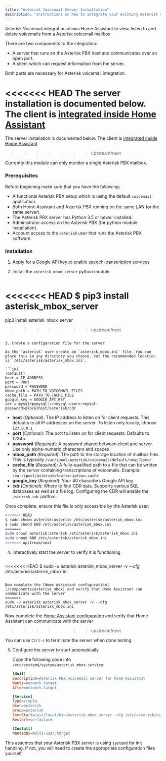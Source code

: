 ```yaml
---
title: "Asterisk Voicemail Server Installation"
description: "Instructions on how to integrate your existing Asterisk voicemail within Home Assistant."
---
```


Asterisk Voicemail integration allows Home Assistant to view, listen to and delete voicemails from a Asterisk voicemail mailbox.

There are two components to the integration:

- A server that runs on the Asterisk PBX host and communicates over an open port.
- A client which can request information from the server.

Both parts are necessary for Asterisk voicemail integration.

<<<<<<< HEAD
The server installation is documented below. The client is [integrated inside Home Assistant](/components/asterisk_mbox)
=======
The server installation is documented below. The client is [integrated inside Home Assistant](/integrations/asterisk_mbox)
>>>>>>> upstream/next

<div class='note'>
Currently this module can only monitor a single Asterisk PBX mailbox.
</div>

### Prerequisites

Before beginning make sure that you have the following:

- A functional Asterisk PBX setup which is using the default `voicemail` application.
- Both Home Assistant and Asterisk PBX running on the same LAN (or the same server).
- The Asterisk PBX server has Python 3.5 or newer installed.
- Administrator access on the Asterisk PBX (for python module installation).
- Account access to the `asterisk` user that runs the Asterisk PBX software.

### Installation

1. Apply for a Google API key to enable speech-transcription services

2. Install the `asterisk_mbox_server` python module:

   ```bash
<<<<<<< HEAD
   $ pip3 install asterisk_mbox_server
=======
   pip3 install asterisk_mbox_server
>>>>>>> upstream/next
   ```

3. Create a configuration file for the server

   As the `asterisk` user create an `asterisk_mbox.ini` file. You can place this in any directory you choose, but the recommended location is `/etc/asterisk/asterisk_mbox.ini`.

   ```ini
   [default]
   host = IP_ADDRESS 
   port = PORT
   password = PASSWORD
   mbox_path = PATH_TO_VOICEMAIL_FILES
   cache_file = PATH_TO_CACHE_FILE
   google_key = GOOGLE_API_KEY
   cdr = mysql+pymysql://<mysql-user>:<mysql-password>@localhost/asterisk/cdr

   ```

   - **host** (*Optional*): The IP address to listen on for client requests. This defaults to all IP addresses on the server. To listen only locally, choose `127.0.0.1`
   - **port** (*Optional*): The port to listen on for client requests. Defaults to 12345.
   - **password** (*Required*): A password shared between client and server.  Use only alpha-numeric characters and spaces
   - **mbox\_path** (*Required*): The path to the storage location of mailbox files. This is typically `/var/spool/asterisk/voicemail/default/<mailbox>/`
   - **cache\_file** (*Required*): A fully-qualified path to a file that can be written by the server containing transcriptions of voicemails. Example: `/var/spool/asterisk/transcription.cache`
   - **google\_key** (*Required*): Your 40 characters Google API key.
   - **cdr** (*Optional*): Where to find CDR data.  Supports various SQL databases as well as a file log.  Configuring the CDR will enable the `asterisk_cdr` platfom.

   Once complete, ensure this file is only accessible by the Asterisk user:

   ```bash
<<<<<<< HEAD
   $ sudo chown asterisk:asterisk /etc/asterisk/asterisk_mbox.ini
   $ sudo chmod 600 /etc/asterisk/asterisk_mbox.ini
=======
   sudo chown asterisk:asterisk /etc/asterisk/asterisk_mbox.ini
   sudo chmod 600 /etc/asterisk/asterisk_mbox.ini
>>>>>>> upstream/next
   ```
4. Interactively start the server to verify it is functioning

   ```bash
<<<<<<< HEAD
   $ sudo -u asterisk asterisk_mbox_server -v --cfg /etc/asterisk/asterisk_mbox.ini
   ```

   Now complete the [Home Assistant configuration](/components/asterisk_mbox) and verify that Home Assistant can communicate with the server
=======
   sudo -u asterisk asterisk_mbox_server -v --cfg /etc/asterisk/asterisk_mbox.ini
   ```

   Now complete the [Home Assistant configuration](/integrations/asterisk_mbox) and verify that Home Assistant can communicate with the server
>>>>>>> upstream/next

   You can use `Ctrl-c` to terminate the server when done testing

5. Configure the server to start automatically

   Copy the following code into `/etc/systemd/system/asterisk_mbox.service`:
   ```ini
   [Unit]
   Description=Asterisk PBX voicemail server for Home Assistant
   Wants=network.target
   After=network.target

   [Service]
   Type=simple
   User=asterisk
   Group=asterisk
   ExecStart=/usr/local/bin/asterisk_mbox_server -cfg /etc/asterisk/asterisk_mbox.ini
   Restart=on-failure

   [Install]
   WantedBy=multi-user.target
   ```

<div class='note'>

This assumes that your Asterisk PBX server is using `systemd` for init handling. If not, you will need to create the appropriate configuration files yourself.

</div>
